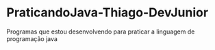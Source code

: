 # PraticandoJava-Thiago-DevJunior
Programas que estou desenvolvendo para praticar a linguagem de programação java

